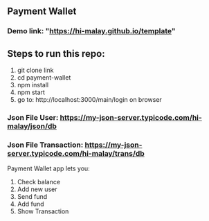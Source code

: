 ## Payment Wallet

### Demo link: "https://hi-malay.github.io/template"


## Steps to run this repo:
1. git clone link 
2. cd payment-wallet
3. npm install
4. npm start
5. go to: http://localhost:3000/main/login on browser

### Json File User: https://my-json-server.typicode.com/hi-malay/json/db

### Json File Transaction: https://my-json-server.typicode.com/hi-malay/trans/db

Payment Wallet app lets you:
1. Check balance
2. Add new user
3. Send fund
4. Add fund
5. Show Transaction


